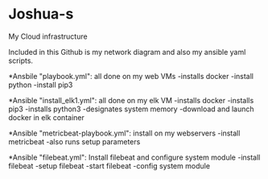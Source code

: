 # Joshua-s
My Cloud infrastructure 

Included in this Github is my network diagram and also my ansible yaml scripts.

*Ansbile "playbook.yml": all done on my web VMs
  -installs docker
  -install python
  -install pip3

*Ansible "install_elk1.yml": all done on my elk VM
  -installs docker
  -installs pip3
  -installs python3
  -designates system memory
  -download and launch docker in elk container

*Ansible "metricbeat-playbook.yml": install on my webservers
  -install metricbeat
  -also runs setup parameters 
  
*Ansible "filebeat.yml": Install filebeat and configure system module
  -install filebeat
  -setup filebeat
  -start filebeat
  -config system module
  
